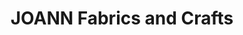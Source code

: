---
title: "JOANN Fabrics and Crafts"
url: /nashua/joann-fabrics-and-crafts-northwest-boulevard/
shop: craft
---